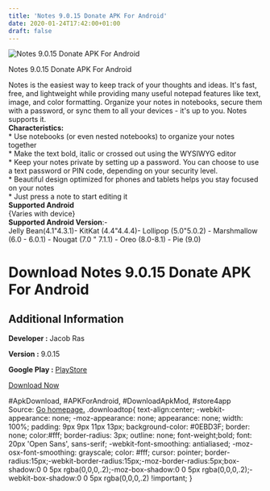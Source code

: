 ```yaml
---
title: 'Notes 9.0.15 Donate APK For Android'
date: 2020-01-24T17:42:00+01:00
draft: false
---
```


![Notes 9.0.15 Donate APK For Android](https://i2.wp.com/apkhome.net/wp-content/uploads/2020/01/Notes-9.0.15-Donate.png "Notes 9.0.15 Donate APK For Android")

  

Notes 9.0.15 Donate APK For Android

Notes is the easiest way to keep track of your thoughts and ideas. It's fast, free, and lightweight while providing many useful notepad features like text, image, and color formatting. Organize your notes in notebooks, secure them with a password, or sync them to all your devices - it's up to you. Notes supports it.  
**Characteristics:**  
\* Use notebooks (or even nested notebooks) to organize your notes together  
\* Make the text bold, italic or crossed out using the WYSIWYG editor  
\* Keep your notes private by setting up a password. You can choose to use a text password or PIN code, depending on your security level.  
\* Beautiful design optimized for phones and tablets helps you stay focused on your notes  
\* Just press a note to start editing it  
**Supported Android**  
{Varies with device}  
**Supported Android Version**:-  
Jelly Bean(4.1"4.3.1)- KitKat (4.4"4.4.4)- Lollipop (5.0"5.0.2) - Marshmallow (6.0 - 6.0.1) - Nougat (7.0 " 7.1.1) - Oreo (8.0-8.1) - Pie (9.0)

Download Notes 9.0.15 Donate APK For Android
============================================

Additional Information
----------------------

**Developer :** Jacob Ras

**Version :** 9.0.15

**Google Play :** [PlayStore](https://play.google.com/store/apps/details?id=nl.jacobras.notes)

  

[Download Now](https://store4app.co/post/notes-9-0-15-donate-apk-for-android_1579884065)

  
#ApkDownload, #APKForAndroid, #DownloadApkMod, #store4app  
Source: [Go homepage.](https://store4app.co/post/notes-9-0-15-donate-apk-for-android_1579884065) .downloadtop{ text-align:center; -webkit-appearance: none; -moz-appearance: none; appearance: none; width: 100%; padding: 9px 9px 11px 13px; background-color: #0EBD3F; border: none; color:#fff; border-radius: 3px; outline: none; font-weight;bold; font: 20px 'Open Sans', sans-serif; -webkit-font-smoothing: antialiased; -moz-osx-font-smoothing: grayscale; color: #fff; cursor: pointer; border-radius:15px;-webkit-border-radius:15px;-moz-border-radius:5px;box-shadow:0 0 5px rgba(0,0,0,.2);-moz-box-shadow:0 0 5px rgba(0,0,0,.2);-webkit-box-shadow:0 0 5px rgba(0,0,0,.2) !important; }